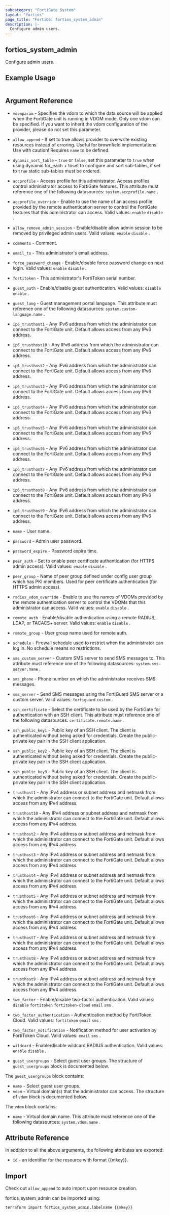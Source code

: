 ```yaml
---
subcategory: "FortiGate System"
layout: "fortios"
page_title: "FortiOS: fortios_system_admin"
description: |-
  Configure admin users.
---
```


## fortios_system_admin
Configure admin users.

## Example Usage

```hcl

```

## Argument Reference
* `vdomparam` - Specifies the vdom to which the data source will be applied when the FortiGate unit is running in VDOM mode. Only one vdom can be specified. If you want to inherit the vdom configuration of the provider, please do not set this parameter.
* `allow_append` - If set to true allows provider to overwrite existing resources instead of erroring. Useful for brownfield implementations. Use with caution! Requires `name` to be defined.
* `dynamic_sort_table` - `true` or `false`, set this parameter to `true` when using dynamic for_each + toset to configure and sort sub-tables, if set to `true` static sub-tables must be ordered.

* `accprofile` - Access profile for this administrator. Access profiles control administrator access to FortiGate features. This attribute must reference one of the following datasources: `system.accprofile.name` .
* `accprofile_override` - Enable to use the name of an access profile provided by the remote authentication server to control the FortiGate features that this administrator can access. Valid values: `enable` `disable` .
* `allow_remove_admin_session` - Enable/disable allow admin session to be removed by privileged admin users. Valid values: `enable` `disable` .
* `comments` - Comment.
* `email_to` - This administrator's email address.
* `force_password_change` - Enable/disable force password change on next login. Valid values: `enable` `disable` .
* `fortitoken` - This administrator's FortiToken serial number.
* `guest_auth` - Enable/disable guest authentication. Valid values: `disable` `enable` .
* `guest_lang` - Guest management portal language. This attribute must reference one of the following datasources: `system.custom-language.name` .
* `ip6_trusthost1` - Any IPv6 address from which the administrator can connect to the FortiGate unit. Default allows access from any IPv6 address.
* `ip6_trusthost10` - Any IPv6 address from which the administrator can connect to the FortiGate unit. Default allows access from any IPv6 address.
* `ip6_trusthost2` - Any IPv6 address from which the administrator can connect to the FortiGate unit. Default allows access from any IPv6 address.
* `ip6_trusthost3` - Any IPv6 address from which the administrator can connect to the FortiGate unit. Default allows access from any IPv6 address.
* `ip6_trusthost4` - Any IPv6 address from which the administrator can connect to the FortiGate unit. Default allows access from any IPv6 address.
* `ip6_trusthost5` - Any IPv6 address from which the administrator can connect to the FortiGate unit. Default allows access from any IPv6 address.
* `ip6_trusthost6` - Any IPv6 address from which the administrator can connect to the FortiGate unit. Default allows access from any IPv6 address.
* `ip6_trusthost7` - Any IPv6 address from which the administrator can connect to the FortiGate unit. Default allows access from any IPv6 address.
* `ip6_trusthost8` - Any IPv6 address from which the administrator can connect to the FortiGate unit. Default allows access from any IPv6 address.
* `ip6_trusthost9` - Any IPv6 address from which the administrator can connect to the FortiGate unit. Default allows access from any IPv6 address.
* `name` - User name.
* `password` - Admin user password.
* `password_expire` - Password expire time.
* `peer_auth` - Set to enable peer certificate authentication (for HTTPS admin access). Valid values: `enable` `disable` .
* `peer_group` - Name of peer group defined under config user group which has PKI members. Used for peer certificate authentication (for HTTPS admin access).
* `radius_vdom_override` - Enable to use the names of VDOMs provided by the remote authentication server to control the VDOMs that this administrator can access. Valid values: `enable` `disable` .
* `remote_auth` - Enable/disable authentication using a remote RADIUS, LDAP, or TACACS+ server. Valid values: `enable` `disable` .
* `remote_group` - User group name used for remote auth.
* `schedule` - Firewall schedule used to restrict when the administrator can log in. No schedule means no restrictions.
* `sms_custom_server` - Custom SMS server to send SMS messages to. This attribute must reference one of the following datasources: `system.sms-server.name` .
* `sms_phone` - Phone number on which the administrator receives SMS messages.
* `sms_server` - Send SMS messages using the FortiGuard SMS server or a custom server. Valid values: `fortiguard` `custom` .
* `ssh_certificate` - Select the certificate to be used by the FortiGate for authentication with an SSH client. This attribute must reference one of the following datasources: `certificate.remote.name` .
* `ssh_public_key1` - Public key of an SSH client. The client is authenticated without being asked for credentials. Create the public-private key pair in the SSH client application.
* `ssh_public_key2` - Public key of an SSH client. The client is authenticated without being asked for credentials. Create the public-private key pair in the SSH client application.
* `ssh_public_key3` - Public key of an SSH client. The client is authenticated without being asked for credentials. Create the public-private key pair in the SSH client application.
* `trusthost1` - Any IPv4 address or subnet address and netmask from which the administrator can connect to the FortiGate unit. Default allows access from any IPv4 address.
* `trusthost10` - Any IPv4 address or subnet address and netmask from which the administrator can connect to the FortiGate unit. Default allows access from any IPv4 address.
* `trusthost2` - Any IPv4 address or subnet address and netmask from which the administrator can connect to the FortiGate unit. Default allows access from any IPv4 address.
* `trusthost3` - Any IPv4 address or subnet address and netmask from which the administrator can connect to the FortiGate unit. Default allows access from any IPv4 address.
* `trusthost4` - Any IPv4 address or subnet address and netmask from which the administrator can connect to the FortiGate unit. Default allows access from any IPv4 address.
* `trusthost5` - Any IPv4 address or subnet address and netmask from which the administrator can connect to the FortiGate unit. Default allows access from any IPv4 address.
* `trusthost6` - Any IPv4 address or subnet address and netmask from which the administrator can connect to the FortiGate unit. Default allows access from any IPv4 address.
* `trusthost7` - Any IPv4 address or subnet address and netmask from which the administrator can connect to the FortiGate unit. Default allows access from any IPv4 address.
* `trusthost8` - Any IPv4 address or subnet address and netmask from which the administrator can connect to the FortiGate unit. Default allows access from any IPv4 address.
* `trusthost9` - Any IPv4 address or subnet address and netmask from which the administrator can connect to the FortiGate unit. Default allows access from any IPv4 address.
* `two_factor` - Enable/disable two-factor authentication. Valid values: `disable` `fortitoken` `fortitoken-cloud` `email` `sms` .
* `two_factor_authentication` - Authentication method by FortiToken Cloud. Valid values: `fortitoken` `email` `sms` .
* `two_factor_notification` - Notification method for user activation by FortiToken Cloud. Valid values: `email` `sms` .
* `wildcard` - Enable/disable wildcard RADIUS authentication. Valid values: `enable` `disable` .
* `guest_usergroups` - Select guest user groups. The structure of `guest_usergroups` block is documented below.

The `guest_usergroups` block contains:

* `name` - Select guest user groups.
* `vdom` - Virtual domain(s) that the administrator can access. The structure of `vdom` block is documented below.

The `vdom` block contains:

* `name` - Virtual domain name. This attribute must reference one of the following datasources: `system.vdom.name` .

## Attribute Reference

In addition to all the above arguments, the following attributes are exported:
* `id` - an identifier for the resource with format {{mkey}}.

## Import

Check out `allow_append` to auto import upon resource creation.

fortios_system_admin can be imported using:
```sh
terraform import fortios_system_admin.labelname {{mkey}}
```
